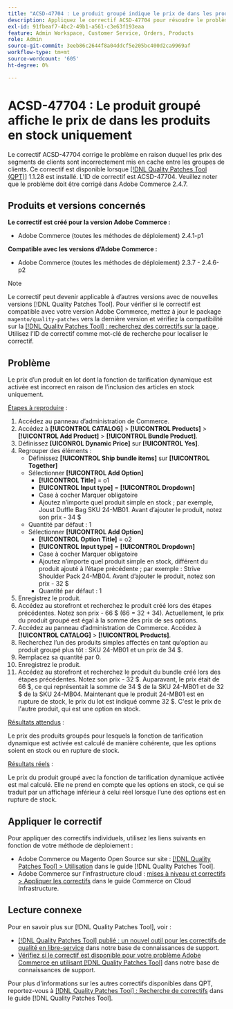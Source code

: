 ```yaml
---
title: "ACSD-47704 : Le produit groupé indique le prix de dans les produits en stock uniquement"
description: Appliquez le correctif ACSD-47704 pour résoudre le problème d’Adobe Commerce en raison duquel un produit fourni indique uniquement le prix de dans les produits boursiers.
exl-id: 91fbeaf7-4bc2-49b1-a561-c3e63f193eaa
feature: Admin Workspace, Customer Service, Orders, Products
role: Admin
source-git-commit: 3eeb86c2644f8a04ddcf5e205bc400d2ca9969af
workflow-type: tm+mt
source-wordcount: '605'
ht-degree: 0%

---
```


# ACSD-47704 : Le produit groupé affiche le prix de dans les produits en stock uniquement

Le correctif ACSD-47704 corrige le problème en raison duquel les prix des segments de clients sont incorrectement mis en cache entre les groupes de clients. Ce correctif est disponible lorsque [[!DNL Quality Patches Tool (QPT)]](/help/announcements/adobe-commerce-announcements/magento-quality-patches-released-new-tool-to-self-serve-quality-patches.md) 1.1.28 est installé. L’ID de correctif est ACSD-47704. Veuillez noter que le problème doit être corrigé dans Adobe Commerce 2.4.7.

## Produits et versions concernés

**Le correctif est créé pour la version Adobe Commerce :**

* Adobe Commerce (toutes les méthodes de déploiement) 2.4.1-p1

**Compatible avec les versions d’Adobe Commerce :**

* Adobe Commerce (toutes les méthodes de déploiement) 2.3.7 - 2.4.6-p2

>[!NOTE]
>
>Le correctif peut devenir applicable à d’autres versions avec de nouvelles versions [!DNL Quality Patches Tool]. Pour vérifier si le correctif est compatible avec votre version Adobe Commerce, mettez à jour le package `magento/quality-patches` vers la dernière version et vérifiez la compatibilité sur la [[!DNL Quality Patches Tool] : recherchez des correctifs sur la page ](https://experienceleague.adobe.com/tools/commerce-quality-patches/index.html). Utilisez l’ID de correctif comme mot-clé de recherche pour localiser le correctif.

## Problème

Le prix d’un produit en lot dont la fonction de tarification dynamique est activée est incorrect en raison de l’inclusion des articles en stock uniquement.

<u>Étapes à reproduire</u> :

1. Accédez au panneau d’administration de Commerce.
1. Accédez à **[!UICONTROL CATALOG]** > **[!UICONTROL Products]** > **[!UICONTROL Add Product]** > **[!UICONTROL Bundle Product]**.
1. Définissez **[UICONROL Dynamic Price]** sur **[!UICONTROL Yes]**.
1. Regrouper des éléments :
   * Définissez **[!UICONTROL Ship bundle items]** sur **[!UICONTROL Together]**
   * Sélectionner **[!UICONTROL Add Option]**
      * **[!UICONTROL Title]** = o1
      * **[!UICONTROL Input type]** = **[!UICONTROL Dropdown]**
      * Case à cocher Marquer obligatoire
      * Ajoutez n’importe quel produit simple en stock ; par exemple, Joust Duffle Bag SKU 24-MB01. Avant d’ajouter le produit, notez son prix - 34 $
   * Quantité par défaut : 1
   * Sélectionner **[!UICONTROL Add Option]**
      * **[!UICONTROL Option Title]** = o2
      * **[!UICONTROL Input type]** = **[!UICONTROL Dropdown]**
      * Case à cocher Marquer obligatoire
      * Ajoutez n’importe quel produit simple en stock, différent du produit ajouté à l’étape précédente ; par exemple : Strive Shoulder Pack 24-MB04. Avant d’ajouter le produit, notez son prix - 32 $
      * Quantité par défaut : 1
1. Enregistrez le produit.
1. Accédez au storefront et recherchez le produit créé lors des étapes précédentes. Notez son prix - 66 $
(66 = 32 + 34).
Actuellement, le prix du produit groupé est égal à la somme des prix de ses options.
1. Accédez au panneau d’administration de Commerce. Accédez à **[!UICONTROL CATALOG]** > **[!UICONTROL Products]**.
1. Recherchez l’un des produits simples affectés en tant qu’option au produit groupé plus tôt :
SKU 24-MB01 et un prix de 34 $.
1. Remplacez sa quantité par 0.
1. Enregistrez le produit.
1. Accédez au storefront et recherchez le produit du bundle créé lors des étapes précédentes. Notez son prix - 32 $. Auparavant, le prix était de 66 $, ce qui représentait la somme de 34 $ de la SKU 24-MB01 et de 32 $ de la SKU 24-MB04. Maintenant que le produit 24-MB01 est en rupture de stock, le prix du lot est indiqué comme 32 $. C&#39;est le prix de l&#39;autre produit, qui est une option en stock.

<u>Résultats attendus</u> :

Le prix des produits groupés pour lesquels la fonction de tarification dynamique est activée est calculé de manière cohérente, que les options soient en stock ou en rupture de stock.

<u>Résultats réels</u> :

Le prix du produit groupé avec la fonction de tarification dynamique activée est mal calculé. Elle ne prend en compte que les options en stock, ce qui se traduit par un affichage inférieur à celui réel lorsque l’une des options est en rupture de stock.

## Appliquer le correctif

Pour appliquer des correctifs individuels, utilisez les liens suivants en fonction de votre méthode de déploiement :

* Adobe Commerce ou Magento Open Source sur site : [[!DNL Quality Patches Tool] > Utilisation](https://experienceleague.adobe.com/docs/commerce-operations/tools/quality-patches-tool/usage.html) dans le guide [!DNL Quality Patches Tool].
* Adobe Commerce sur l’infrastructure cloud : [mises à niveau et correctifs > Appliquer les correctifs](https://experienceleague.adobe.com/docs/commerce-cloud-service/user-guide/develop/upgrade/apply-patches.html) dans le guide Commerce on Cloud Infrastructure.

## Lecture connexe

Pour en savoir plus sur [!DNL Quality Patches Tool], voir :

* [[!DNL Quality Patches Tool] publié : un nouvel outil pour les correctifs de qualité en libre-service](/help/announcements/adobe-commerce-announcements/magento-quality-patches-released-new-tool-to-self-serve-quality-patches.md) dans notre base de connaissances de support.
* [Vérifiez si le correctif est disponible pour votre problème Adobe Commerce en utilisant  [!DNL Quality Patches Tool]](/help/support-tools/patches-available-in-qpt-tool/check-patch-for-magento-issue-with-magento-quality-patches.md) dans notre base de connaissances de support.

Pour plus d&#39;informations sur les autres correctifs disponibles dans QPT, reportez-vous à [[!DNL Quality Patches Tool] : Recherche de correctifs](https://experienceleague.adobe.com/tools/commerce-quality-patches/index.html) dans le guide [!DNL Quality Patches Tool].
